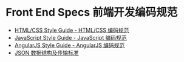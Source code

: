 # Front End Specs 前端开发编码规范

* [HTML/CSS Style Guide - HTML/CSS 编码规范](https://github.com/WisdomFusion/front-end-specs/blob/master/html-css-style-guide.md)
* [JavaScript Style Guide - JavaScript 编码规范](https://github.com/WisdomFusion/front-end-specs/blob/master/javascript-style-guide.md)
* [AngularJS Style Guide - AngularJS 编码规范](https://github.com/WisdomFusion/front-end-specs/blob/master/angularjs-style-guide.md)
* [JSON 数据结构及传输标准](https://github.com/WisdomFusion/front-end-specs/blob/master/json.md)
